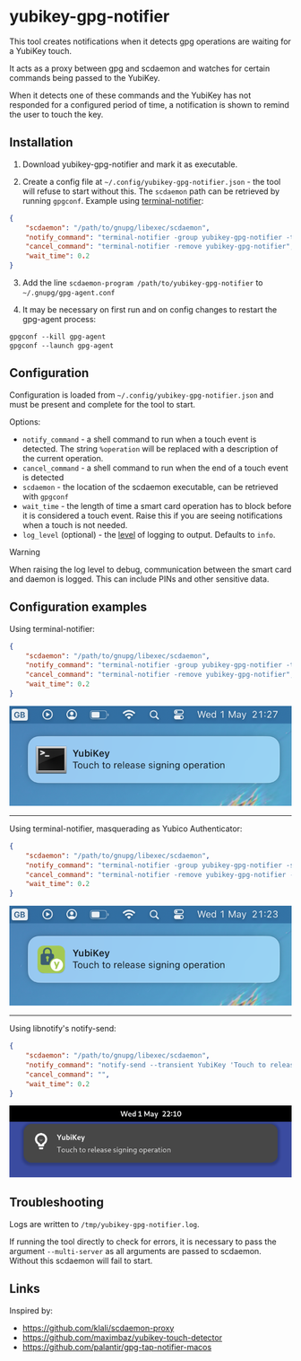 # yubikey-gpg-notifier

This tool creates notifications when it detects gpg operations are waiting for a YubiKey touch.

It acts as a proxy between gpg and scdaemon and watches for certain commands being passed to the YubiKey.

When it detects one of these commands and the YubiKey has not responded for a configured period of time, a notification is shown to remind the user to touch the key.

## Installation

1. Download yubikey-gpg-notifier and mark it as executable.

2. Create a config file at `~/.config/yubikey-gpg-notifier.json` - the tool will refuse to start without this.
The `scdaemon` path can be retrieved by running `gpgconf`.
Example using [terminal-notifier](https://github.com/julienXX/terminal-notifier):
```json
{
    "scdaemon": "/path/to/gnupg/libexec/scdaemon",
    "notify_command": "terminal-notifier -group yubikey-gpg-notifier -title YubiKey -message 'Touch to release %operation operation'",
    "cancel_command": "terminal-notifier -remove yubikey-gpg-notifier",
    "wait_time": 0.2
}
```

3. Add the line `scdaemon-program /path/to/yubikey-gpg-notifier` to `~/.gnupg/gpg-agent.conf`

4. It may be necessary on first run and on config changes to restart the gpg-agent process:
```shell
gpgconf --kill gpg-agent
gpgconf --launch gpg-agent
```

## Configuration

Configuration is loaded from `~/.config/yubikey-gpg-notifier.json` and must be present and complete for the tool to start.

Options:
- `notify_command` - a shell command to run when a touch event is detected. The string `%operation` will be replaced with a description of the current operation.
- `cancel_command` - a shell command to run when the end of a touch event is detected
- `scdaemon` - the location of the scdaemon executable, can be retrieved with `gpgconf`
- `wait_time` - the length of time a smart card operation has to block before it is considered a touch event. Raise this if you are seeing notifications when a touch is not needed.
- `log_level` (optional) - the [level](https://docs.python.org/3/library/logging.html#levels) of logging to output. Defaults to `info`.
> [!WARNING]
> When raising the log level to debug, communication between the smart card and daemon is logged. This can include PINs and other sensitive data.

## Configuration examples

Using terminal-notifier:
```json
{
    "scdaemon": "/path/to/gnupg/libexec/scdaemon",
    "notify_command": "terminal-notifier -group yubikey-gpg-notifier -title YubiKey -message 'Touch to release %operation operation'",
    "cancel_command": "terminal-notifier -remove yubikey-gpg-notifier",
    "wait_time": 0.2
}
```
![Screenshot of a notification using terminal-notifier](screenshots/notification-terminal-notifier.png)

---

Using terminal-notifier, masquerading as Yubico Authenticator:
```json
{
    "scdaemon": "/path/to/gnupg/libexec/scdaemon",
    "notify_command": "terminal-notifier -group yubikey-gpg-notifier -sender com.yubico.yubioath -title YubiKey -message 'Touch to release %operation operation'",
    "cancel_command": "terminal-notifier -remove yubikey-gpg-notifier -sender com.yubico.yubioath",
    "wait_time": 0.2
}
```
![Screenshot of a notification using terminal-notifier masquerading as Yubico Authenticator](screenshots/notification-terminal-notifier-yubico-authenticator.png)

---

Using libnotify's notify-send:
```json
{
    "scdaemon": "/path/to/gnupg/libexec/scdaemon",
    "notify_command": "notify-send --transient YubiKey 'Touch to release %operation operation'",
    "cancel_command": "",
    "wait_time": 0.2
}
```
![Screenshot of a notification using notify-send in GNOME](screenshots/notification-notify-send-gnome.png)

## Troubleshooting

Logs are written to `/tmp/yubikey-gpg-notifier.log`.

If running the tool directly to check for errors, it is necessary to pass the argument `--multi-server` as all arguments are passed to scdaemon. Without this scdaemon will fail to start.

## Links

Inspired by:
- https://github.com/klali/scdaemon-proxy
- https://github.com/maximbaz/yubikey-touch-detector
- https://github.com/palantir/gpg-tap-notifier-macos
